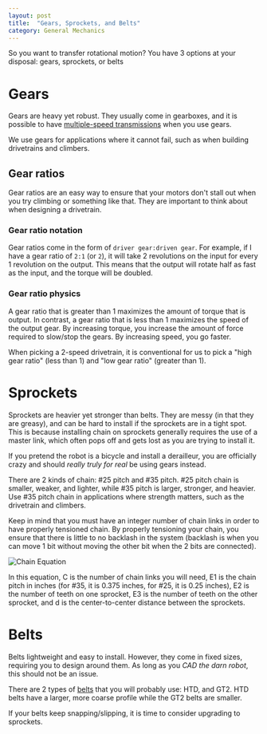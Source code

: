 ```yaml
---
layout: post
title:  "Gears, Sprockets, and Belts"
category: General Mechanics
---
```


So you want to transfer rotational motion? You have 3 options at your disposal: gears, sprockets, or belts

# Gears

Gears are heavy yet robust. They usually come in gearboxes, and it is possible to have [multiple-speed transmissions](https://www.vexrobotics.com/wcp-ds.html) when you use gears. 

We use gears for applications where it cannot fail, such as when building drivetrains and climbers. 

## Gear ratios

Gear ratios are an easy way to ensure that your motors don't stall out when you try climbing or something like that. They are important to think about when designing a drivetrain.

### Gear ratio notation

Gear ratios come in the form of `driver gear:driven gear`. For example, if I have a gear ratio of `2:1` (or `2`), it will take 2 revolutions on the input for every 1 revolution on the output. This means that the output will rotate half as fast as the input, and the torque will be doubled. 

### Gear ratio physics

A gear ratio that is greater than 1 maximizes the amount of torque that is output. In contrast, a gear ratio that is less than 1 maximizes the speed of the output gear. By increasing torque, you increase the amount of force required to slow/stop the gears. By increasing speed, you go faster.

When picking a 2-speed drivetrain, it is conventional for us to pick a "high gear ratio" (less than 1) and "low gear ratio" (greater than 1). 


# Sprockets

Sprockets are heavier yet stronger than belts. They are messy (in that they are greasy), and can be hard to install if the sprockets are in a tight spot.
This is because installing chain on sprockets generally requires the use of a master link, which often pops off and gets lost as you are trying to install it.

If you pretend the robot is a bicycle and install a derailleur, you are officially crazy and should _really truly for real_  be using gears instead.

There are 2 kinds of chain: #25 pitch and #35 pitch. #25 pitch chain is smaller, weaker, and lighter, while #35 pitch is larger, stronger, and heavier. Use #35 pitch chain in applications where strength 
matters, such as the drivetrain and climbers.

Keep in mind that you must have an integer number of chain links in order to have properly tensioned chain. By properly tensioning your chain, you ensure that there is little to no backlash in the system (backlash is when you can move 1 bit without moving the other bit when the 2 bits are connected).


![Chain Equation](https://i.imgur.com/rIH5xBA.png)


In this equation, C is the number of chain links you will need, E1 is the chain pitch in inches (for #35, it is 0.375 inches, for #25, it is 0.25 inches), E2 is the number of teeth on one sprocket, E3 is the number of teeth on the other sprocket, and d is the center-to-center distance between the sprockets.



# Belts

Belts lightweight and easy to install. However, they come in fixed sizes, requiring you to design around them. As long as you *CAD the darn robot*, this should
not be an issue. 

There are 2 types of [belts](https://www.vexrobotics.com/vexpro/motion/belts-and-pulleys) that you will probably use: HTD, and GT2. HTD belts have a larger, more coarse profile while the GT2 belts are smaller.



If your belts keep snapping/slipping, it is time to consider upgrading to sprockets.
